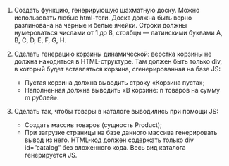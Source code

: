 1. Создать функцию, генерирующую шахматную доску. Можно использовать любые html-теги.
Доска должна быть верно разлинована на черные и белые ячейки. Строки должны нумероваться числами от 1 до 8, столбцы — латинскими буквами A, B, C, D, E, F, G, H.

2. Сделать генерацию корзины динамической: верстка корзины не должна находиться в HTML-структуре. Там должен быть только div, в который будет вставляться корзина, сгенерированная на базе JS:
	* Пустая корзина должна выводить строку «Корзина пуста»;
	* Наполненная должна выводить «В корзине: n товаров на сумму m рублей».


3. Сделать так, чтобы товары в каталоге выводились при помощи JS:
	* Создать массив товаров (сущность Product);
	* При загрузке страницы на базе данного массива генерировать вывод из него. HTML-код должен содержать только div id=”catalog” без вложенного кода. Весь вид каталога генерируется JS.
